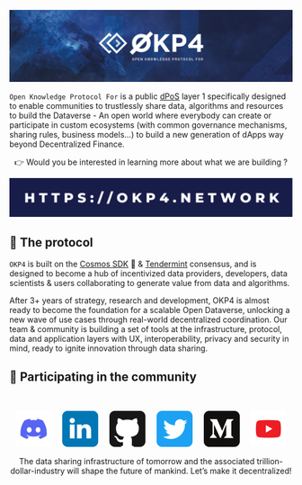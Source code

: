 [![okp4 github banner](/profile/static/okp4-banner.png)](https://okp4.network)

`Open Knowledge Protocol For` is a public [dPoS](https://en.bitcoinwiki.org/wiki/DPoS) layer 1 specifically designed to enable communities to trustlessly share data, algorithms and resources to build the Dataverse - An open world where everybody can create or participate in custom ecosystems (with common governance mechanisms, sharing rules, business models...) to build a new generation of dApps way beyond Decentralized Finance.

<p align="center">👉 Would you be interested in learning more about what we are building ?</p>

<p align="center"><a href="https://okp4.network"><img src="/profile/static/okp4-link.svg" /></a></p>

## 🔗 The protocol

`OKP4` is built on the [Cosmos SDK](https://v1.cosmos.network/sdk) 💫 & [Tendermint](https://tendermint.com/) consensus, and is designed to become a hub of incentivized data providers, developers, data scientists & users collaborating to generate value from data and algorithms.

After 3+ years of strategy, research and development, OKP4 is almost ready to become the foundation for a scalable Open Dataverse, unlocking a new wave of use cases through real-world decentralized coordination. Our team & community is building a set of tools at the infrastructure, protocol, data and application layers with UX, interoperability, privacy and security in mind, ready to ignite innovation through data sharing.

## 🙋 Participating in the community

<br/>

<p align="center">
  <a href="https://discord.gg/okp4"><img src="/profile/static/discord.svg" width="64" /></a>
  &nbsp; &nbsp;
  <a href="https://www.linkedin.com/company/okp4-open-knowledge-protocol-for"><img src="/profile/static/linkedin.svg" width="64" /></a>
  &nbsp; &nbsp;
  <a href="https://github.com/okp4"><img src="/profile/static/github.svg" width="64" /></a>
  &nbsp; &nbsp;
  <a href="https://twitter.com/OKP4_Protocol"><img src="/profile/static/twitter.svg" width="64" /></a>
  &nbsp; &nbsp;
  <a href="https://medium.com/okp4"><img src="/profile/static/medium.svg" width="64" /></a>
  &nbsp; &nbsp;
  <a href="https://www.youtube.com/channel/UCiOfcTaUyv2Szv4OQIepIvg"><img src="/profile/static/youtube.svg" width="64" /></a>
</p>

<p align="center">The data sharing infrastructure of tomorrow and the associated trillion-dollar-industry will shape the future of mankind. Let’s make it decentralized!
</p>
